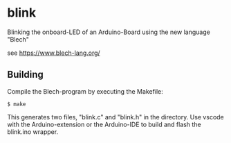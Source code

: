 # blink
Blinking the onboard-LED of an Arduino-Board using the new language "Blech"

see https://www.blech-lang.org/ 

## Building
Compile the Blech-program by executing the Makefile:
```
$ make
```
This generates two files, "blink.c" and "blink.h" in the directory.
Use vscode with the Arduino-extension or the Arduino-IDE to build and flash the blink.ino wrapper.

